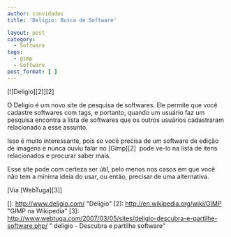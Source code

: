 ```yaml
---
author: convidados
title: 'Deligio: Busca de Software'

layout: post
category:
  - Software
tags:
  - gimp
  - Software
post_format: [ ]
---
```

[![Deligio][2]][2]

O Deligio é um novo site de pesquisa de softwares. Ele permite que você cadastre softwares com tags, e portanto, quando um usuário faz um pesquisa encontra a lista de softwares que os outros usuários cadastraram relacionado a esse assunto.

Isso é muito interessante, pois se você precisa de um software de edição de imagens e nunca ouviu falar no [Gimp][2]  pode ve-lo na lista de itens relacionados e procurar saber mais.

Esse site pode com certeza ser útil, pelo menos nos casos em que você não tem a mínima ideia do usar, ou então, precisar de uma alternativa.

[Via [WebTuga][3]] 














 []: http://www.deligio.com/ "Deligio"
 [2]: http://en.wikipedia.org/wiki/GIMP "GIMP na Wikipedia"
 [3]: http://www.webtuga.com/2007/03/05/sites/deligio-descubra-e-partilhe-software.php/ " deligio - Descubra e partilhe software"





